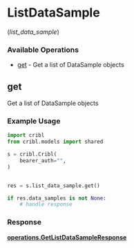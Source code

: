 # ListDataSample
(*list_data_sample*)

### Available Operations

* [get](#get) - Get a list of DataSample objects

## get

Get a list of DataSample objects

### Example Usage

```python
import cribl
from cribl.models import shared

s = cribl.Cribl(
    bearer_auth="",
)


res = s.list_data_sample.get()

if res.data_samples is not None:
    # handle response
```


### Response

**[operations.GetListDataSampleResponse](../../models/operations/getlistdatasampleresponse.md)**

